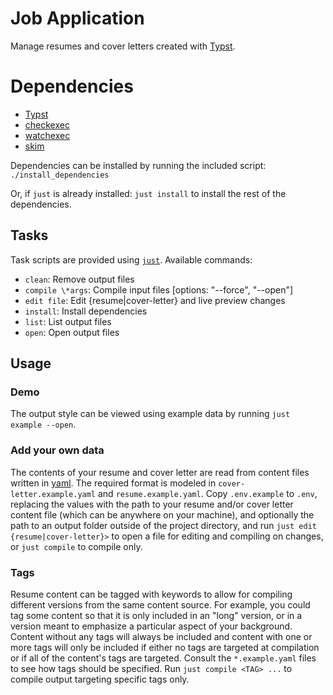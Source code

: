 # Job Application

Manage resumes and cover letters created with [Typst](https://typst.app/docs).

# Dependencies

- [Typst](https://typst.app/docs)
- [checkexec](https://github.com/kurtbuilds/checkexec "checkexec")
- [watchexec](https://watchexec.github.io/ "watchexec")
- [skim](https://skim-app.sourceforge.io/ "skim")

Dependencies can be installed by running the included script:
`./install_dependencies`

Or, if `just` is already installed: `just install` to install the rest of the
dependencies.

## Tasks

Task scripts are provided using [`just`](https://just.systems/man/en/ "just").
Available commands:

- `clean`: Remove output files
- `compile \*args`: Compile input files [options: "--force", "--open"]
- `edit file`: Edit {resume|cover-letter} and live preview changes
- `install`: Install dependencies
- `list`: List output files
- `open`: Open output files

## Usage

### Demo

The output style can be viewed using example data by running `just example --open`.

### Add your own data

The contents of your resume and cover letter are read from content files written
in [yaml](https://yaml.org/). The required format is modeled in
`cover-letter.example.yaml` and `resume.example.yaml`. Copy `.env.example` to
`.env`, replacing the values with the path to your resume and/or cover letter
content file (which can be anywhere on your machine), and optionally the path to
an output folder outside of the project directory, and run `just edit
{resume|cover-letter}>` to open a file for editing and compiling on changes, or
`just compile` to compile only.

### Tags

Resume content can be tagged with keywords to allow for compiling different
versions from the same content source. For example, you could tag some content
so that it is only included in an "long" version, or in a version meant to
emphasize a particular aspect of your background. Content without any tags will
always be included and content with one or more tags will only be included if
either no tags are targeted at compilation or if all of the content's tags are
targeted. Consult the `*.example.yaml` files to see how tags should be
specified. Run `just compile <TAG> ...` to compile output targeting specific
tags only.
